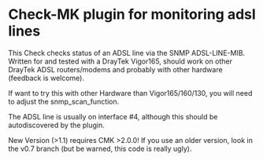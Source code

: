 # Check-MK plugin for monitoring adsl lines
This Check checks status of an ADSL line via the SNMP ADSL-LINE-MIB. Written for and tested with a DrayTek Vigor165, should work on other DrayTek ADSL routers/modems and probably with other hardware (feedback is welcome). 

If want to try this with other Hardware than Vigor165/160/130, you will need to adjust the snmp_scan_function.

The ADSL line is usually on interface #4, although this should be autodiscovered by the plugin.

New Version (>1.1) requires CMK >2.0.0! If you use an older version, look in the v0.7 branch (but be warned, this code is really ugly).
